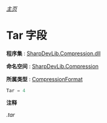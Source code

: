 ###### [主页](./Index.md "主页")

# Tar 字段

**程序集** : [SharpDevLib.Compression.dll](./SharpDevLib.Compression.assembly.md "SharpDevLib.Compression.dll")

**命名空间** : [SharpDevLib.Compression](./SharpDevLib.Compression.namespace.md "SharpDevLib.Compression")

**所属类型** : [CompressionFormat](./SharpDevLib.Compression.CompressionFormat.md "CompressionFormat")
``` csharp
Tar = 4
```

**注释**

*.tar*



